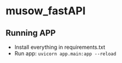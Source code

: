 # musow_fastAPI

## Running APP

- Install everything in requirements.txt
- Run app: `uvicorn app.main:app --reload`
